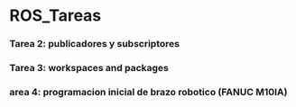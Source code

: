 # ROS_Tareas
### Tarea 2: publicadores y subscriptores
### Tarea 3: workspaces and packages
### area 4: programacion inicial de brazo robotico (FANUC M10IA)
